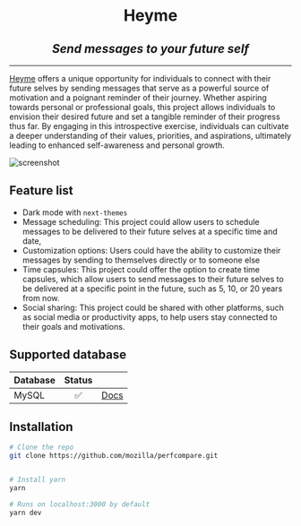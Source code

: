 <div align="center">
<h1>Heyme</h1>
<h2><i>Send messages to your future self</i></h2>
<hr />
</div>

 [Heyme](https://heyme.io)  offers a unique opportunity for individuals to connect with their future selves by sending messages that serve as a powerful source of motivation and a poignant reminder of their journey. Whether aspiring towards personal or professional goals, this project allows individuals to envision their desired future and set a tangible reminder of their progress thus far. By engaging in this introspective exercise, individuals can cultivate a deeper understanding of their values, priorities, and aspirations, ultimately leading to enhanced self-awareness and personal growth.

 ![screenshot](https://res.cloudinary.com/dq5e0bbl8/image/upload/v1678282734/Screenshot_2023-03-08_at_14.38.05_srmw0p.png)

## Feature list

- Dark mode with `next-themes`
- Message scheduling: This project could allow users to schedule messages to be delivered to their future selves at a specific time and date,
- Customization options: Users could have the ability to customize their messages by sending to themselves directly or to someone else
- Time capsules: This project could offer the option to create time capsules, which allow users to send messages to their future selves to be delivered at a specific point in the future, such as 5, 10, or 20 years from now.
- Social sharing: This project could be shared with other platforms, such as social media or productivity apps, to help users stay connected to their goals and motivations.

## Supported database

| Database    | Status | |
|:------------|:-------:|:---|
| MySQL  | ✅ | [Docs](https://www.mysql.com/)|

## Installation

```bash
# Clone the repo
git clone https://github.com/mozilla/perfcompare.git


# Install yarn 
yarn

# Runs on localhost:3000 by default
yarn dev
```


<!-- ## License -->

<!-- Licensed under the [MIT license](https://github.com/shadcn/ui/blob/main/LICENSE.md). -->
